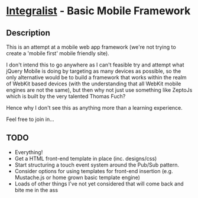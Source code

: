 [Integralist](http://www.integralist.co.uk/) - Basic Mobile Framework
================================

Description
-----------

This is an attempt at a mobile web app framework (we're not trying to create a 'mobile first' mobile friendly site).

I don't intend this to go anywhere as I can't feasible try and attempt what jQuery Mobile is doing by targeting as many devices as possible, so the only alternative would be to build a framework that works within the realm of WebKit based devices (with the understanding that all WebKit mobile engines are not the same), but then why not just use something like ZeptoJs which is built by the very talented Thomas Fuch?

Hence why I don't see this as anything more than a learning experience.

Feel free to join in...

TODO
-----------------

* Everything!
* Get a HTML front-end template in place (inc. designs/css)
* Start structuring a touch event system around the Pub/Sub pattern.
* Consider options for using templates for front-end insertion (e.g. Mustache.js or home grown basic template engine)
* Loads of other things I've not yet considered that will come back and bite me in the ass